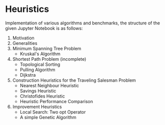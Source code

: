 # Heuristics
Implementation of various algorithms and benchmarks, the structure of the given Jupyter Notebook is as follows:


1. Motivation
2. Generalities
3. Minimum Spanning Tree Problem
    - Kruskal's Algorithm
4. Shortest Path Problem (incomplete)
    - Topological Sorting
    - Pulling Algorithm
    - Dijkstra
5. Construction Heuristics for the Traveling Salesman Problem
    - Nearest Neighbour Heuristic
    - Savings Heuristic
    - Christofides Heuristic
    - Heuristic Performance Comparison
6. Improvement Heuristics
    - Local Search: Two opt Operator
    - A simple Genetic Algorithm
